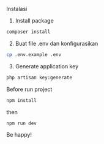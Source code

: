 Instalasi

1. Install package
```bash
composer install
```
2. Buat file .env dan konfigurasikan
```bash
cp .env.example .env
```
3. Generate application key
```bash
php artisan key:generate
```

Before run project
```bash
npm install
```
then 
```bash
npm run dev
```

Be happy!